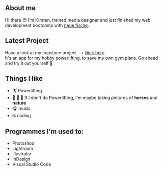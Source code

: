 ## About me

Hi there 😊 
I'm Kirsten, trained media designer and just finished my web development bootcamp with [neue fische](https://www.neuefische.de).

## Latest Project
Have a look at my capstone project --> [klick here](https://github.com/KirstenSchuhmann/CapstoneProject).  
It's an app for my hobby powerlifting, to save my own gym plans. Go ahead and try it out yourself 💪


## Things I like 
- 🏋️ Powerlifting
- 🐴 🌱 📸 If I don't do Powerlifting, I'm maybe taking pictures of **horses** and **nature**
- 🎧 music
- 🤓 coding

## Programmes I'm used to: 
- Photoshop 
- Lightroom
- Illustrator 
- InDesign
- Visual Studio Code
